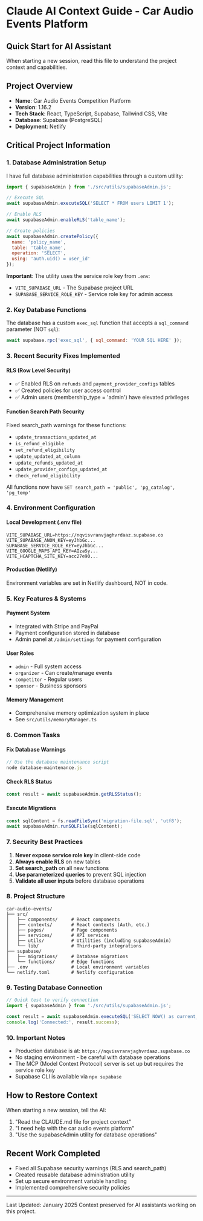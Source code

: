 # Claude AI Context Guide - Car Audio Events Platform

## Quick Start for AI Assistant
When starting a new session, read this file to understand the project context and capabilities.

## Project Overview
- **Name**: Car Audio Events Competition Platform
- **Version**: 1.16.2
- **Tech Stack**: React, TypeScript, Supabase, Tailwind CSS, Vite
- **Database**: Supabase (PostgreSQL)
- **Deployment**: Netlify

## Critical Project Information

### 1. Database Administration Setup
I have full database administration capabilities through a custom utility:

```javascript
import { supabaseAdmin } from './src/utils/supabaseAdmin.js';

// Execute SQL
await supabaseAdmin.executeSQL('SELECT * FROM users LIMIT 1');

// Enable RLS
await supabaseAdmin.enableRLS('table_name');

// Create policies
await supabaseAdmin.createPolicy({
  name: 'policy_name',
  table: 'table_name',
  operation: 'SELECT',
  using: 'auth.uid() = user_id'
});
```

**Important**: The utility uses the service role key from `.env`:
- `VITE_SUPABASE_URL` - The Supabase project URL
- `SUPABASE_SERVICE_ROLE_KEY` - Service role key for admin access

### 2. Key Database Functions
The database has a custom `exec_sql` function that accepts a `sql_command` parameter (NOT `sql`):
```javascript
await supabase.rpc('exec_sql', { sql_command: 'YOUR SQL HERE' });
```

### 3. Recent Security Fixes Implemented

#### RLS (Row Level Security)
- ✅ Enabled RLS on `refunds` and `payment_provider_configs` tables
- ✅ Created policies for user access control
- ✅ Admin users (membership_type = 'admin') have elevated privileges

#### Function Search Path Security
Fixed search_path warnings for these functions:
- `update_transactions_updated_at`
- `is_refund_eligible`
- `set_refund_eligibility`
- `update_updated_at_column`
- `update_refunds_updated_at`
- `update_provider_configs_updated_at`
- `check_refund_eligibility`

All functions now have `SET search_path = 'public', 'pg_catalog', 'pg_temp'`

### 4. Environment Configuration

#### Local Development (.env file)
```
VITE_SUPABASE_URL=https://nqvisvranvjaghvrdaaz.supabase.co
VITE_SUPABASE_ANON_KEY=eyJhbGc...
SUPABASE_SERVICE_ROLE_KEY=eyJhbGc...
VITE_GOOGLE_MAPS_API_KEY=AIzaSy...
VITE_HCAPTCHA_SITE_KEY=acc27e90...
```

#### Production (Netlify)
Environment variables are set in Netlify dashboard, NOT in code.

### 5. Key Features & Systems

#### Payment System
- Integrated with Stripe and PayPal
- Payment configuration stored in database
- Admin panel at `/admin/settings` for payment configuration

#### User Roles
- `admin` - Full system access
- `organizer` - Can create/manage events
- `competitor` - Regular users
- `sponsor` - Business sponsors

#### Memory Management
- Comprehensive memory optimization system in place
- See `src/utils/memoryManager.ts`

### 6. Common Tasks

#### Fix Database Warnings
```javascript
// Use the database maintenance script
node database-maintenance.js
```

#### Check RLS Status
```javascript
const result = await supabaseAdmin.getRLSStatus();
```

#### Execute Migrations
```javascript
const sqlContent = fs.readFileSync('migration-file.sql', 'utf8');
await supabaseAdmin.runSQLFile(sqlContent);
```

### 7. Security Best Practices
1. **Never expose service role key** in client-side code
2. **Always enable RLS** on new tables
3. **Set search_path** on all new functions
4. **Use parameterized queries** to prevent SQL injection
5. **Validate all user inputs** before database operations

### 8. Project Structure
```
car-audio-events/
├── src/
│   ├── components/     # React components
│   ├── contexts/       # React contexts (Auth, etc.)
│   ├── pages/          # Page components
│   ├── services/       # API services
│   ├── utils/          # Utilities (including supabaseAdmin)
│   └── lib/            # Third-party integrations
├── supabase/
│   ├── migrations/     # Database migrations
│   └── functions/      # Edge functions
├── .env                # Local environment variables
└── netlify.toml        # Netlify configuration
```

### 9. Testing Database Connection
```javascript
// Quick test to verify connection
import { supabaseAdmin } from './src/utils/supabaseAdmin.js';

const result = await supabaseAdmin.executeSQL('SELECT NOW() as current_time');
console.log('Connected:', result.success);
```

### 10. Important Notes
- Production database is at: `https://nqvisvranvjaghvrdaaz.supabase.co`
- No staging environment - be careful with database operations
- The MCP (Model Context Protocol) server is set up but requires the service role key
- Supabase CLI is available via `npx supabase`

## How to Restore Context
When starting a new session, tell the AI:
1. "Read the CLAUDE.md file for project context"
2. "I need help with the car audio events platform"
3. "Use the supabaseAdmin utility for database operations"

## Recent Work Completed
- Fixed all Supabase security warnings (RLS and search_path)
- Created reusable database administration utility
- Set up secure environment variable handling
- Implemented comprehensive security policies

---
Last Updated: January 2025
Context preserved for AI assistants working on this project.